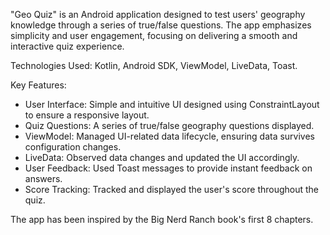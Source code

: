 "Geo Quiz" is an Android application designed to test users' geography knowledge through a series of true/false questions. The app emphasizes simplicity and user engagement, focusing on delivering a smooth and interactive quiz experience.

Technologies Used: Kotlin, Android SDK, ViewModel, LiveData, Toast.

Key Features:

- User Interface: Simple and intuitive UI designed using ConstraintLayout to ensure a responsive layout.
- Quiz Questions: A series of true/false geography questions displayed.
- ViewModel: Managed UI-related data lifecycle, ensuring data survives configuration changes.
- LiveData: Observed data changes and updated the UI accordingly.
- User Feedback: Used Toast messages to provide instant feedback on answers.
- Score Tracking: Tracked and displayed the user's score throughout the quiz.

The app has been inspired by the Big Nerd Ranch book's first 8 chapters.